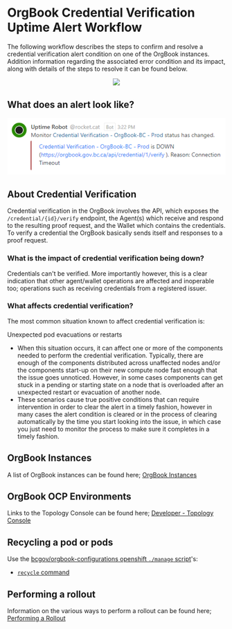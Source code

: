 # OrgBook Credential Verification Uptime Alert Workflow

The following workflow describes the steps to confirm and resolve a credential verification alert condition on one of the OrgBook instances.  Addition information regarding the associated error condition and its impact, along with details of the steps to resolve it can be found below.

<p align="center">
  <img src="https://www.plantuml.com/plantuml/proxy?cache=no&src=https://raw.githubusercontent.com/bcgov/DITP-DevOps/main/docs/diagrams/credential-verification-decision-tree.puml">
</p>

## What does an alert look like?

![orgbook-index-sync-alert](./images/orgbook-credential-verification-alert.png)

## About Credential Verification

Credential verification in the OrgBook involves the API, which exposes the `/credential/{id}/verify` endpoint, the Agent(s) which receive and respond to the resulting proof request, and the Wallet which contains the credentials.  To verify a credential the OrgBook basically sends itself and responses to a proof request.

### What is the impact of credential verification being down?

Credentials can't be verified. More importantly however, this is a clear indication that other agent/wallet operations are affected and inoperable too; operations such as receiving credentials from a registered issuer.

### What affects credential verification?

The most common situation known to affect credential verification is:

Unexpected pod evacuations or restarts
  - When this situation occurs, it can affect one or more of the components needed to perform the credential verification.  Typically, there are enough of the components distributed across unaffected nodes and/or the components start-up on their new compute node fast enough that the issue goes unnoticed.  However, in some cases components can get stuck in a pending or starting state on a node that is overloaded after an unexpected restart or evacuation of another node.
  - These scenarios cause true positive conditions that can require intervention in order to clear the alert in a timely fashion, however in many cases the alert condition is cleared or in the process of clearing automatically by the time you start looking into the issue, in which case you just need to monitor the process to make sure it completes in a timely fashion.

## OrgBook Instances

A list of OrgBook instances can be found here; [OrgBook Instances](./orgbook-instances-and-environments.md#orgbook-instances)

## OrgBook OCP Environments

Links to the Topology Console can be found here; [Developer - Topology Console](./orgbook-instances-and-environments.md#developer---topology-console)

## Recycling a pod or pods

Use the [bcgov/orgbook-configurations openshift `./manage` script](./orgbook-configurations-manage-script.md)'s:
- [`recycle` command](./orgbook-configurations-manage-script.md#recycle-command)

## Performing a rollout

Information on the various ways to perform a rollout can be found here; [Performing a Rollout](./performing-a-rollout.md)